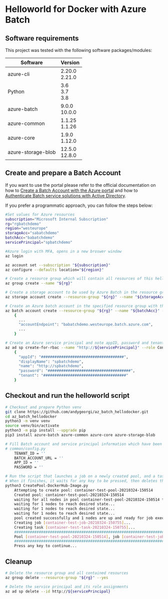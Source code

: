 # Helloworld for Docker with Azure Batch

## Software requirements

This project was tested with the following software packages/modules:

| Software | Version |
| -------- |---------|
| azure-cli | 2.20.0<br>2.21.0 |
| Python | 3.6<br>3.7<br>3.8 |
| azure-batch | 9.0.0<br>10.0.0 |
| azure-common | 1.1.25<br>1.1.26 |
| azure-core | 1.9.0<br>1.12.0 |
| azure-storage-blob | 12.5.0<br>12.8.0 |

## Create and prepare a Batch Account

If you want to use the portal please refer to the official documentation on how to [Create a Batch Account with the Azure portal](https://docs.microsoft.com/en-us/azure/batch/batch-account-create-portal) and how to [Authenticate Batch service solutions with Active Directory](https://docs.microsoft.com/en-us/azure/batch/batch-aad-auth).

If you prefer a programmatic approach, you can follow the steps below:

```bash
#Set values for Azure resources
subscription="Microsoft Internal Subscription"
rg="rgbatchdemo"
region="westeurope"
storageAcc="sabatchdemo"
batchAcc="babatchdemo"
servicePrincipal="spbatchdemo"
```

```bash
#Azure login with MFA, opens in a new broswer window
az login
```

```bash
az account set --subscription "${subscription}"
az configure --defaults location="${region}"
```

```bash
# Create a resource group which will contain all resources of this helloworld example (output skipped ...)
az group create --name "${rg}"
```

```bash
# Create a storage account to be used by Azure Batch in the resource group created (output skipped ...)
az storage account create --resource-group "${rg}" --name "${storageAcc}" --sku Standard_LRS
```

```bash
# Create an Azure batch account in the specified resource group with the created storage account and note the accountEndpoint (output reduced)
az batch account create --resource-group "${rg}" --name "${batchAcc}" --storage-account "${storageAcc}"
    { 
      ...
      "accountEndpoint": "babatchdemo.westeurope.batch.azure.com",
      ...
    }
```

```bash
# Create an Azure service principal and note appID, password and tenant
az ad sp create-for-rbac --name "http://${servicePrincipal}" --role Contributor --years 1
    {
      "appId": "#####################################",
      "displayName": "spbatchdemo",
      "name": "http://spbatchdemo",
      "password": "#####################################",
      "tenant": "#####################################"
    }
```
## Checkout and run the helloworld script

```bash
# Checkout and prepare Python venv
git clone https://github.com/andygeorgi/az_batch_hellodocker.git
cd az_batch_hellodocker
python3 -m venv venv
source venv/bin/activate
python3 -m pip install --upgrade pip
pip3 install azure-batch azure-common azure-core azure-storage-blob
```

```bash
# Fill Batch account and service principal information which have been created previously and check if the other parameters fit the needs
# common/config.py
    TENANT_ID = ''
    BATCH_ACCOUNT_URL = ''
    APP_ID = ''
    PASSWORD = ''
```

```bash
# Run the script that launches a job on a newly created pool, and a task that launches a Docker container that runs the task
# When it finishes, it waits for any key to be pressed, then deletes the pool, job, and task
python3 CreatePool-DockerHub-Image.py
    Attempting to create pool: container-test-pool-20210324-150514
    Created pool: container-test-pool-20210324-150514
    waiting for all nodes in pool container-test-pool-20210324-150514 to reach one of: frozenset({<ComputeNodeState.start_task_failed: 'starttaskfailed'>, <ComputeNodeState.idle: 'idle'>, <ComputeNodeState.unusable: 'unusable'>})
    waiting for 1 nodes to reach desired state...
    waiting for 1 nodes to reach desired state...
    waiting for 1 nodes to reach desired state...
    pool created successfully and 1 nodes are up and ready for job execution
    Creating job [container-test-job-20210324-150755]...
    Creating task [container-test-task-20210324-150755]...
    ######################################################################################################
    Pool [container-test-pool-20210324-150514], job [container-test-job-20210324-150755] and task [container-test-task-20210324-150755] will be deleted...
    ######################################################################################################
    Press any key to continue...
```

## Cleanup

```bash
# Delete the resource group and all contained resources
az group delete --resource-group "${rg}" --yes
```

```bash
# Delete the service principal and its role assignments
az ad sp delete --id http://${servicePrincipal}
```
